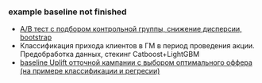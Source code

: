 ### example baseline not finished

- [A/B тест с подбором контрольной группы, снижение дисперсии, bootstrap](https://htmlpreview.github.io/?https://github.com/dansakh/cases_work/blob/main/ab_test-/ab_test-.html)
- Классификация прихода клиентов в ГМ в период проведения акции. Предобработка данных, стекинг Catboost+LightGBM 
- [baseline Uplift отточной кампании с выбором оптимального оффера (на примере классификации и регресии)](https://htmlpreview.github.io/https://github.com/dansakh/cases_work/blob/main/uplift_baseline_.html)


